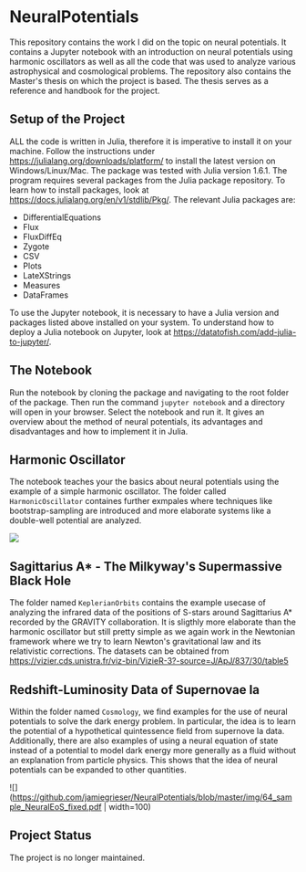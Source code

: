 # NeuralPotentials

This repository contains the work I did on the topic on neural potentials. It contains a Jupyter notebook with an introduction on neural potentials using harmonic oscillators as well as all the code that was used to analyze various astrophysical and cosmological problems. The repository also contains the Master's thesis on which the project is based. The thesis serves as a reference and handbook for the project.

## Setup of the Project

ALL the code is written in Julia, therefore it is imperative to install it on your machine. Follow the instructions under https://julialang.org/downloads/platform/ to install the latest version on Windows/Linux/Mac. The package was tested with Julia version 1.6.1.
The program requires several packages from the Julia package repository. To learn how to install packages, look at https://docs.julialang.org/en/v1/stdlib/Pkg/.
The relevant Julia packages are:
* DifferentialEquations
* Flux
* FluxDiffEq
* Zygote
* CSV
* Plots
* LateXStrings
* Measures
* DataFrames

To use the Jupyter notebook, it is necessary to have a Julia version and packages listed above installed on your system. To understand how to deploy a Julia notebook on Jupyter, look at https://datatofish.com/add-julia-to-jupyter/. 

## The Notebook

Run the notebook by cloning the package and navigating to the root folder of the package. Then run the command `jupyter notebook` and a directory will open in your browser. Select the notebook and run it. It gives an overview about the method of neural potentials, its advantages and disadvantages and how to implement it in Julia.

## Harmonic Oscillator

The notebook teaches your the basics about neural potentials using the example of a simple harmonic oscillator. The folder called `HarmonicOscillator` containes further exmpales where techniques like bootstrap-sampling are introduced and more elaborate systems like a double-well potential are analyzed.

![](https://github.com/jamiegrieser/NeuralPotentials/blob/master/img/anim.gif)

## Sagittarius A* - The Milkyway's Supermassive Black Hole

The folder named `KeplerianOrbits` contains the example usecase of analyzing the infrared data of the positions of S-stars around Sagittarius A* recorded by the GRAVITY collaboration. It is sligthly more elaborate than the harmonic oscillator but still pretty simple as we again work in the Newtonian framework where we try to learn Newton's gravitational law and its relativistic corrections. The datasets can be obtained from https://vizier.cds.unistra.fr/viz-bin/VizieR-3?-source=J/ApJ/837/30/table5



## Redshift-Luminosity Data of Supernovae Ia

Within the folder named `Cosmology`, we find examples for the use of neural potentials to solve the dark energy problem. In particular, the idea is to learn the potential of a hypothetical quintessence field from supernove Ia data. Additionally, there are also examples of using a neural equation of state instead of a potential to model dark energy more generally as a fluid without an explanation from particle physics. This shows that the idea of neural potentials can be expanded to other quantities.


![](https://github.com/jamiegrieser/NeuralPotentials/blob/master/img/64_sample_NeuralEoS_fixed.pdf | width=100)

## Project Status

The project is no longer maintained.

